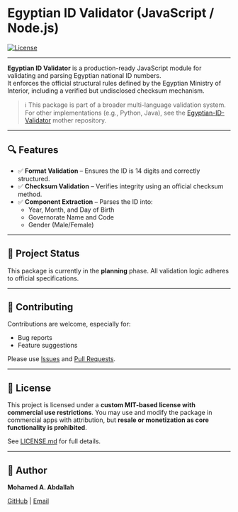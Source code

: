 # Egyptian ID Validator (JavaScript / Node.js)

[![License](https://img.shields.io/badge/license-MIT--Custom-blue)](LICENSE.md)

---

**Egyptian ID Validator** is a production-ready JavaScript module for validating and parsing Egyptian national ID numbers.  
It enforces the official structural rules defined by the Egyptian Ministry of Interior, including a verified but undisclosed checksum mechanism.

> ℹ️ This package is part of a broader multi-language validation system.  
> For other implementations (e.g., Python, Java), see the [Egyptian-ID-Validator](https://github.com/MohamedAAbdallah/Egyptian-ID-Validator) mother repository.

---

## 🔍 Features

- ✅ **Format Validation** – Ensures the ID is 14 digits and correctly structured.
- ✅ **Checksum Validation** – Verifies integrity using an official checksum method.
- ✅ **Component Extraction** – Parses the ID into:
  - Year, Month, and Day of Birth
  - Governorate Name and Code
  - Gender (Male/Female)

---

## 📁 Project Status

This package is currently in the **planning** phase.
All validation logic adheres to official specifications.

---

## 🤝 Contributing

Contributions are welcome, especially for:

* Bug reports
* Feature suggestions

Please use [Issues](https://github.com/MohamedAAbdallah/Egyptian-ID-Validator-Npm/issues) and [Pull Requests](https://github.com/MohamedAAbdallah/Egyptian-ID-Validator-Npm/pulls).

---

## 📄 License

This project is licensed under a **custom MIT-based license with commercial use restrictions**.
You may use and modify the package in commercial apps with attribution, but **resale or monetization as core functionality is prohibited**.

See [LICENSE.md](LICENSE.md) for full details.

---

## 👤 Author

**Mohamed A. Abdallah**

[GitHub](https://github.com/MohamedAAbdallah) | [Email](mailto:eng.mohamed.a.abdallah@gmail.com)
